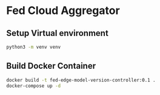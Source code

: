 # Fed Cloud Aggregator

## Setup Virtual environment

```bash
python3 -m venv venv
```

## Build Docker Container

```bash
docker build -t fed-edge-model-version-controller:0.1 .
docker-compose up -d
```
